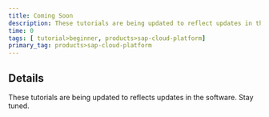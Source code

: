 ```yaml
---
title: Coming Soon
description: These tutorials are being updated to reflect updates in the software. Stay tuned.
time: 0
tags: [ tutorial>beginner, products>sap-cloud-platform]
primary_tag: products>sap-cloud-platform
---
```


## Details

These tutorials are being updated to reflects updates in the software. Stay tuned.
